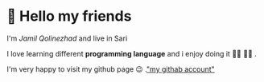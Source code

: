 # :wave: Hello my friends

I'm *Jamil Qolinezhad* and live in Sari

I love learning different **programming language** and i enjoy doing it :man_technologist: :man_student: .

I'm very happy to visit my github page 	:wink: .["my githab account"](https://github.com/jamil-qn)